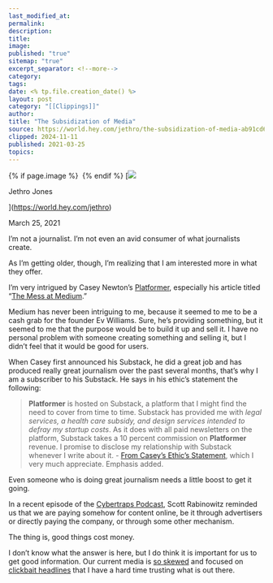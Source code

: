 ```yaml
---
last_modified_at: 
permalink: 
description: 
title: 
image: 
published: "true"
sitemap: "true"
excerpt_separator: <!--more-->
category: 
tags: 
date: <% tp.file.creation_date() %>
layout: post
category: "[[Clippings]]"
author: 
title: "The Subsidization of Media"
source: https://world.hey.com/jethro/the-subsidization-of-media-ab91cd65
clipped: 2024-11-11
published: 2021-03-25
topics: 
---
```



{% if page.image %} <img src="{{ page.image }}" alt=""> {% endif %}
[![](https://world.hey.com/jethro/avatar-40bd048fb7cc6850d42ef0957b5f0c498bfea84d)

Jethro Jones

](https://world.hey.com/jethro)

March 25, 2021

I’m not a journalist. I’m not even an avid consumer of what journalists create.

As I’m getting older, though, I’m realizing that I am interested more in what they offer.

I’m very intrigued by Casey Newton’s [Platformer](https://www.platformer.news/), especially his article titled “[The Mess at Medium](https://www.platformer.news/p/-the-mess-at-medium?utm_campaign=post&utm_medium=web&utm_source=copy).”

Medium has never been intriguing to me, because it seemed to me to be a cash grab for the founder Ev Williams. Sure, he’s providing something, but it seemed to me that the purpose would be to build it up and sell it. I have no personal problem with someone creating something and selling it, but I didn’t feel that it would be good for users. 

When Casey first announced his Substack, he did a great job and has produced really great journalism over the past several months, that’s why I am a subscriber to his Substack. He says in his ethic’s statement the following:

> **Platformer** is hosted on Substack, a platform that I might find the need to cover from time to time. Substack has provided me with *legal services, a health care subsidy, and design services intended to defray my startup costs*. As it does with all paid newsletters on the platform, Substack takes a 10 percent commission on **Platformer** revenue. I promise to disclose my relationship with Substack whenever I write about it. - [From Casey’s Ethic’s Statement](https://www.notion.so/Ethics-Policy-e8ee22c0ce7b4228b5da482a83b2ab76), which I very much appreciate. Emphasis added.

Even someone who is doing great journalism needs a little boost to get it going.

In a recent episode of the [Cybertraps Podcast](https://cybertraps.com/23), Scott Rabinowitz reminded us that we are paying somehow for content online, be it through advertisers or directly paying the company, or through some other mechanism.

The thing is, good things cost money.

I don’t know what the answer is here, but I do think it is important for us to get good information. Our current media is [so skewed](https://www.allsides.com/unbiased-balanced-news) and focused on [clickbait headlines](https://blog.tjcx.me/p/new-york-times-ab-testing) that I have a hard time trusting what is out there.